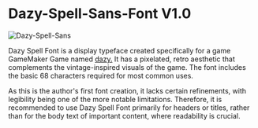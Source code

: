 # Dazy-Spell-Sans-Font V1.0
![Dazy-Spell-Sans](https://github.com/user-attachments/assets/5edf3744-20b0-49e5-98fc-eedb2aa78d35)

Dazy Spell Font is a display typeface created specifically for a game GameMaker Game named [dazy.](https://waspiewoice.itch.io/dazy) It has a pixelated, retro aesthetic that complements the vintage-inspired visuals of the game. The font includes the basic 68 characters required for most common uses.

As this is the author's first font creation, it lacks certain refinements, with legibility being one of the more notable limitations. Therefore, it is recommended to use Dazy Spell Font primarily for headers or titles, rather than for the body text of important content, where readability is crucial.
